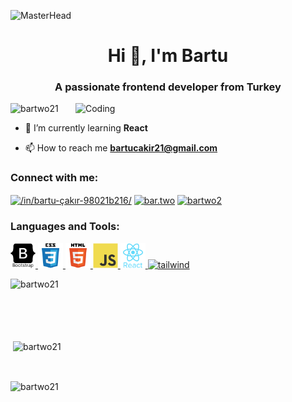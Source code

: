 ![MasterHead](https://flag.pt/media/2021/05/site-BWDS.jpg)
<h1 align="center">Hi 👋, I'm Bartu</h1>
<h3 align="center">A passionate frontend developer from Turkey</h3>
<img align="right" alt="Coding" width="400" src="https://cdn.dribbble.com/users/2069402/screenshots/5574718/gif-4mb.gif">

<p align="left"> <img src="https://komarev.com/ghpvc/?username=bartwo21&label=Profile%20views&color=0e75b6&style=flat" alt="bartwo21" /> </p>


- 🌱 I’m currently learning **React**

- 📫 How to reach me **bartucakir21@gmail.com**

<h3 align="left">Connect with me:</h3>
<p align="left">
<a href="https://linkedin.com/in//in/bartu-çakır-98021b216/" target="blank"><img align="center" src="https://raw.githubusercontent.com/rahuldkjain/github-profile-readme-generator/master/src/images/icons/Social/linked-in-alt.svg" alt="/in/bartu-çakır-98021b216/" height="30" width="40" /></a>
<a href="https://instagram.com/bar.two" target="blank"><img align="center" src="https://raw.githubusercontent.com/rahuldkjain/github-profile-readme-generator/master/src/images/icons/Social/instagram.svg" alt="bar.two" height="30" width="40" /></a>
<a href="https://www.youtube.com/channel/UC2ZWT2dhKO8LDsJBJkA7J4w" target="blank"><img align="center" src="https://raw.githubusercontent.com/rahuldkjain/github-profile-readme-generator/master/src/images/icons/Social/youtube.svg" alt="bartwo2" height="30" width="40" /></a>
</p>

<h3 align="left">Languages and Tools:</h3>
<p align="left"> <a href="https://getbootstrap.com" target="_blank" rel="noreferrer"> <img src="https://raw.githubusercontent.com/devicons/devicon/master/icons/bootstrap/bootstrap-plain-wordmark.svg" alt="bootstrap" width="40" height="40"/> </a> <a href="https://www.w3schools.com/css/" target="_blank" rel="noreferrer"> <img src="https://raw.githubusercontent.com/devicons/devicon/master/icons/css3/css3-original-wordmark.svg" alt="css3" width="40" height="40"/> </a> <a href="https://www.w3.org/html/" target="_blank" rel="noreferrer"> <img src="https://raw.githubusercontent.com/devicons/devicon/master/icons/html5/html5-original-wordmark.svg" alt="html5" width="40" height="40"/> </a> <a href="https://developer.mozilla.org/en-US/docs/Web/JavaScript" target="_blank" rel="noreferrer"> <img src="https://raw.githubusercontent.com/devicons/devicon/master/icons/javascript/javascript-original.svg" alt="javascript" width="40" height="40"/> </a> <a href="https://reactjs.org/" target="_blank" rel="noreferrer"> <img src="https://raw.githubusercontent.com/devicons/devicon/master/icons/react/react-original-wordmark.svg" alt="react" width="40" height="40"/> </a> <a href="https://tailwindcss.com/" target="_blank" rel="noreferrer"> <img src="https://www.vectorlogo.zone/logos/tailwindcss/tailwindcss-icon.svg" alt="tailwind" width="40" height="40"/> </a> </p>

<p><img align="left" src="https://github-readme-stats.vercel.app/api/top-langs?username=bartwo21&show_icons=true&locale=en&layout=compact" alt="bartwo21" /></p>
<br/>
<br/>
<br/>
<br/>
<br/>
<p>&nbsp;<img align="center" src="https://github-readme-stats.vercel.app/api?username=bartwo21&show_icons=true&locale=en" alt="bartwo21" /></p>
<br/>
<p><img align="center" src="https://github-readme-streak-stats.herokuapp.com/?user=bartwo21&" alt="bartwo21" /></p>
